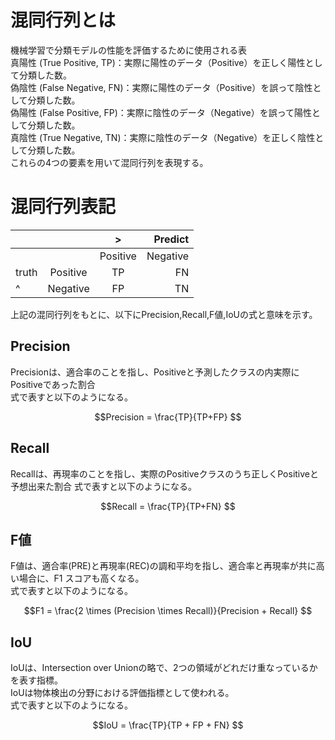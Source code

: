 # 混同行列とは  
機械学習で分類モデルの性能を評価するために使用される表  
真陽性 (True Positive, TP)：実際に陽性のデータ（Positive）を正しく陽性として分類した数。  
偽陰性 (False Negative, FN)：実際に陽性のデータ（Positive）を誤って陰性として分類した数。  
偽陽性 (False Positive, FP)：実際に陰性のデータ（Negative）を誤って陽性として分類した数。  
真陰性 (True Negative, TN)：実際に陰性のデータ（Negative）を正しく陰性として分類した数。  
これらの4つの要素を用いて混同行列を表現する。  

# 混同行列表記
|       |        |>       |Predict |
|:------|:------:|:------:|-------:|
|       |        |Positive|Negative|
|truth  |Positive|TP      |FN      |
|^      |Negative|FP      |TN      |

上記の混同行列をもとに、以下にPrecision,Recall,F値,IoUの式と意味を示す。
## Precision
Precisionは、適合率のことを指し、Positiveと予測したクラスの内実際にPositiveであった割合  
式で表すと以下のようになる。
``` math
Precision = \frac{TP}{TP+FP}

```
## Recall
Recallは、再現率のことを指し、実際のPositiveクラスのうち正しくPositiveと予想出来た割合
式で表すと以下のようになる。  
``` math
Recall = \frac{TP}{TP+FN}

```

## F値
F値は、適合率(PRE)と再現率(REC)の調和平均を指し、適合率と再現率が共に高い場合に、F1 スコアも高くなる。  
式で表すと以下のようになる。  
``` math
F1 = \frac{2 \times (Precision \times Recall)}{Precision + Recall}

```
## IoU
IoUは、Intersection over Unionの略で、2つの領域がどれだけ重なっているかを表す指標。  
IoUは物体検出の分野における評価指標として使われる。  
式で表すと以下のようになる。  
``` math
IoU = \frac{TP}{TP + FP + FN}

```




